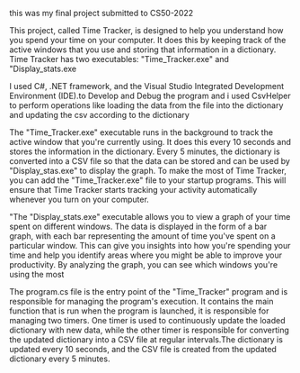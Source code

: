 this was my final project submitted to CS50-2022

This project, called Time Tracker, is designed to help you understand how you spend your time on your computer. It does this by keeping track of the active windows that you use and storing that information in a dictionary. Time Tracker has two executables: "Time_Tracker.exe" and "Display_stats.exe

I used C#, .NET framework, and the Visual Studio Integrated Development Environment (IDE).to Develop and Debug the program and i used CsvHelper to perform operations like loading the data from the file into the dictionary and updating the csv according to the dictionary

The "Time_Tracker.exe" executable runs in the background to track the active window that you're currently using. It does this every 10 seconds and stores the information in the dictionary. Every 5 minutes, the dictionary is converted into a CSV file so that the data can be stored and can be used by "Display_stas.exe" to display the graph. To make the most of Time Tracker, you can add the "Time_Tracker.exe" file to your startup programs. This will ensure that Time Tracker starts tracking your activity automatically whenever you turn on your computer.

"The "Display_stats.exe" executable allows you to view a graph of your time spent on different windows. The data is displayed in the form of a bar graph, with each bar representing the amount of time you've spent on a particular window. This can give you insights into how you're spending your time and help you identify areas where you might be able to improve your productivity. By analyzing the graph, you can see which windows you're using the most

The program.cs file is the entry point of the "Time_Tracker" program and is responsible for managing the program's execution. It contains the main function that is run when the program is launched, it is responsible for managing two timers. One timer is used to continuously update the loaded dictionary with new data, while the other timer is responsible for converting the updated dictionary into a CSV file at regular intervals.The dictionary is updated every 10 seconds, and the CSV file is created from the updated dictionary every 5 minutes.
